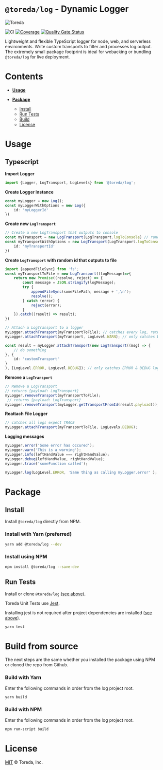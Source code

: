 # `@toreda/log` - Dynamic Logger

![Toreda](https://content.toreda.com/logo/toreda-logo.png)

![CI](https://github.com/toreda/log/workflows/CI/badge.svg?branch=master) [![Coverage](https://sonarcloud.io/api/project_badges/measure?project=toreda_log&metric=coverage)](https://sonarcloud.io/dashboard?id=toreda_log) [![Quality Gate Status](https://sonarcloud.io/api/project_badges/measure?project=toreda_log&metric=alert_status)](https://sonarcloud.io/dashboard?id=toreda_log)

Lightweight and flexible TypeScript logger for node, web, and serverless environments. Write custom transports to filter and processes log output. The extremely small package footprint is ideal for webacking or bundling `@toreda/log` for live deployment.

# Contents
* [**Usage**](#usage)

* [**Package**](#Package)
	-	[Install](#Install)
	-	[Run Tests](#run-tests)
	-	[Build](#build-from-source)
	-   [License](#license)

# Usage


## Typescript

**Import Logger**
```typescript
import {Logger, LogTransport, LogLevels} from '@toreda/log';
```

**Create Logger Instance**

```typescript
const myLogger = new Log();
const myLoggerWithOptions = new Log({
	id: 'myLoggerId'
})
```



**Create new `LogTransport`**
```typescript
// Create a new LogTransport that outputs to console
const myTransport = new LogTransport(LogTransport.logToConsole) // random id
const myTransportWithOptions = new LogTransport(LogTransport.logToConsole, {
	id: 'myTransportId'
})
```



**Create `LogTransport` with random id that outputs to file**

```typescript
import {appendFileSync} from 'fs';
const myTransportToFile = new LogTransport((logMessage)=>{
	return new Promise((resolve, reject) => {
		const message = JSON.stringify(logMessage);
		try {
			appendFileSync(someFilePath, message + ',\n');
			resolve();
		} catch (error) {
			reject(error);
		}
	}).catch((result) => result);
})

// Attach a LogTransport to a logger
myLogger.attachTransport(myTransportToFile); // catches every log, returns {payload: id}
myLogger.attachTransport(myTransport, LogLevel.WARN); // only catches WARN & ERROR logs

const result = myLogger.attachTransport(new LogTransport((msg) => {
	// do something
}, {
	id: 'customTransport'
}
), [LogLevel.ERROR, LogLevel.DEBUG]); // only catches ERROR & DEBUG logs, returns {payload: id}
```



**Remove a `LogTransport`**

```typescript
// Remove a LogTransport
// returns {payload: LogTransport}
myLogger.removeTransport(myTransportToFile);
 // returns {payload: LogTransport}
myLogger.removeTransport(myLogger.getTransportFromId(result.payload)));
```

**Reattach File Logger**
```typescript
// catches all logs expect TRACE
myLogger.attachTransport(myTransportToFile, LogLevels.DEBUG);
```


**Logging messages**

```typescript
myLogger.error('Some error has occured');
myLogger.warn('This is a warning');
myLogger.info(leftHandValue === rightHandValue);
myLogger.debug(leftHandValue, rightHandValue);
myLogger.trace('someFunction called');

myLogger.log(LogLevel.ERROR, 'Same thing as calling myLogger.error' );
```

# Package

## Install
Install `@toreda/log` directly from NPM.

### Install with Yarn (preferred)
```bash
yarn add @toreda/log --dev
```

### Install using NPM
```bash
npm install @toreda/log --save-dev
```


## Run Tests
Install or clone `@toreda/log` [(see above)](#install).

Toreda Unit Tests use [Jest](https://jestjs.io/).

Installing jest is not required after project dependencies are installed ([see above](#install)).
```bash
yarn test
```

# Build from source

The next steps are the same whether you installed the package using NPM or cloned the repo from Github.

### Build with Yarn
 Enter the following commands in order from the log project root.
```bash
yarn build
```

### Build with NPM
 Enter the following commands in order from the log project root.
```bash
npm run-script build
```

# License

[MIT](LICENSE) &copy; Toreda, Inc.